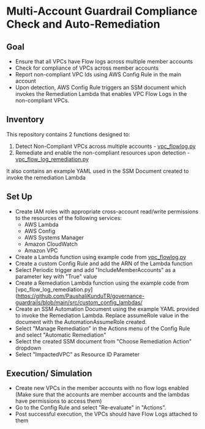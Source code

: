 # Multi-Account Guardrail Compliance Check and Auto-Remediation
## Goal
* Ensure that all VPCs have Flow logs across multiple member accounts
* Check for compliance of VPCs across member accounts 
* Report non-compliant VPC Ids using AWS Config Rule in the main account
* Upon detection, AWS Config Rule triggers an SSM document which invokes the Remediation Lambda that enables VPC Flow Logs in the non-compliant VPCs.


## Inventory
This repository contains 2 functions designed to:
1. Detect Non-Compliant VPCs across multiple accounts - [vpc_flowlog.py](https://github.com/PaushaliKunduTR/governance-guardrails/blob/main/src/custom_config_lambdas/vpc_flow_log.py)
2. Remediate and enable the non-compliant resources upon detection - [vpc_flow_log_remediation.py](https://github.com/PaushaliKunduTR/governance-guardrails/blob/main/src/custom_config_lambdas/vpc_flow_log_remediation.py)

It also contains an example YAML used in the SSM Document created to invoke the remediation Lambda

## Set Up
*  Create IAM roles with appropriate cross-account read/write permissions to the resources of the following services:
    * AWS Lambda
    * AWS Config
    * AWS Systems Manager
    * Amazon CloudWatch
    * Amazon VPC
* Create a Lambda function using example code from [vpc_flowlog.py](https://github.com/PaushaliKunduTR/governance-guardrails/blob/main/src/custom_config_lambdas/vpc_flow_log.py)
* Create a custom Config Rule and add the ARN of the Lambda function
* Select Periodic trigger and add "IncludeMemberAccounts" as a parameter key with "True" value
* Create a Remediation Lambda function using the example code from [vpc_flow_log_remediation.py](https://github.com/PaushaliKunduTR/governance-guardrails/blob/main/src/custom_config_lambdas/
* Create an SSM Automation Document using the example YAML provided to invoke the Remediation Lambda. Replace assumeRole value in the document with the AutomationAssumeRole created.
* Select "Manage Remediation" in the Actions menu of the Config Rule and select "Automatic Remediation"
* Select the created SSM document from "Choose Remediation Action" dropdown
* Select "ImpactedVPC" as Resource ID Parameter

## Execution/ Simulation
* Create new VPCs in the member accounts with no flow logs enabled (Make sure that the accounts are member accounts and the lambdas have permissions to access them)
* Go to the Config Rule and select "Re-evaluate" in "Actions".
* Post successful execution, the VPCs should have Flow Logs attached to them

